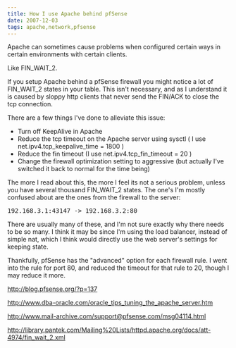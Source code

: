 ```yaml
---
title: How I use Apache behind pfSense
date: 2007-12-03
tags: apache,network,pfsense
---
```

Apache can sometimes cause problems when configured certain ways in certain environments with certain clients.

Like FIN_WAIT_2.

If you setup Apache behind a pfSense firewall you might notice a lot of FIN_WAIT_2 states in your table. This isn't necessary, and as I understand it is caused by sloppy http clients that never send the FIN/ACK to close the tcp connection.

There are a few things I've done to alleviate this issue:

* Turn off KeepAlive in Apache
* Reduce the tcp timeout on the Apache server using sysctl  ( I use net.ipv4.tcp_keepalive_time = 1800 )
* Reduce the fin timeout (I use net.ipv4.tcp_fin_timeout = 20 )
* Change the firewall optimization setting to aggressive (but actually I've switched it back to normal for the time being)

The more I read about this, the more I feel its not a serious problem, unless you have several thousand FIN_WAIT_2 states. The one's I'm mostly confused about are the ones from the firewall to the server:

<pre>192.168.3.1:43147 -> 192.168.3.2:80</pre>

There are usually many of these, and I'm not sure exactly why there needs to be so many. I think it may be since I'm using the load balancer, instead of simple nat, which I think would directly use the web server's settings for keeping state.

Thankfully, pfSense has the "advanced" option for each firewall rule. I went into the rule for port 80, and reduced the timeout for that rule to 20, though I may reduce it more.

http://blog.pfsense.org/?p=137

http://www.dba-oracle.com/oracle_tips_tuning_the_apache_server.htm

http://www.mail-archive.com/support@pfsense.com/msg04114.html

http://library.pantek.com/Mailing%20Lists/httpd.apache.org/docs/att-4974/fin_wait_2.xml

